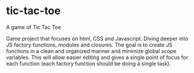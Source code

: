 # tic-tac-toe
A game of Tic Tac Toe


Game project that focuses on html, CSS and Javascript. Diving deeper into JS factory functions, modules and closures. The goal is to create JS functions in a clean and organized manner and minimize global scope variables. This will allow easier editing and gives a single point of focus for each function (each factory function should be doing a single task).